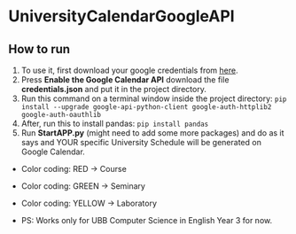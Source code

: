 # UniversityCalendarGoogleAPI

## How to run


1. To use it, first download your google credentials from [here](https://developers.google.com/calendar/quickstart/python).
2. Press **Enable the Google Calendar API** download the file **credentials.json** and put it in the project directory.
3. Run this command on a terminal window inside the project directory: `pip install --upgrade google-api-python-client google-auth-httplib2 google-auth-oauthlib`
4. After, run this to install pandas: `pip install pandas`
5. Run **StartAPP.py** (might need to add some more packages) and do as it says and YOUR specific University Schedule will be generated on Google Calendar.

* Color coding: RED -> Course
* Color coding: GREEN -> Seminary
* Color coding: YELLOW -> Laboratory

* PS: Works only for UBB Computer Science in English Year 3 for now.